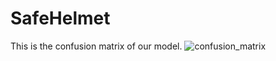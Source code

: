 # SafeHelmet
This is the confusion matrix of our model.
![confusion_matrix](https://github.com/meerte/SafeHelmet/assets/78919954/b67ca5b5-464a-4777-b070-fa02c6ed60dd)
